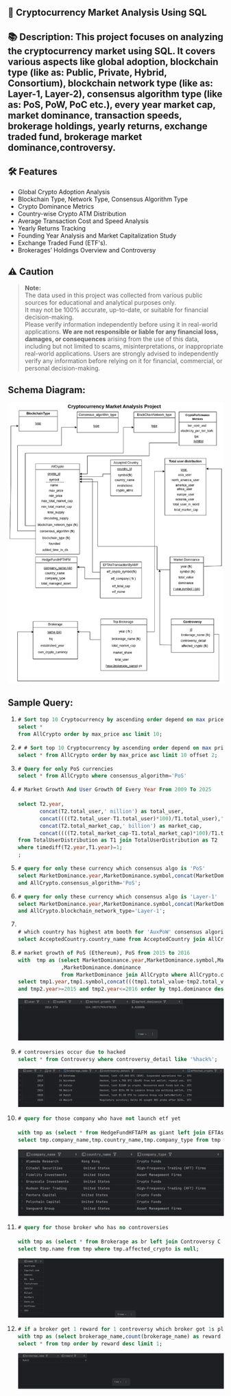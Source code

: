 ## 🚀  Cryptocurrency Market Analysis Using SQL
## 📚 Description: This project focuses on analyzing the cryptocurrency market using SQL. It covers various aspects like global adoption, blockchain type (like as: Public, Private, Hybrid, Consortium), blockchain network type (like as: Layer-1, Layer-2), consensus algorithm type (like as: PoS, PoW, PoC etc.), every year market cap, market dominance, transaction speeds, brokerage holdings, yearly returns, exchange traded fund, brokerage market dominance,controversy.

## 🛠️ Features
- Global Crypto Adoption Analysis
- Blockchain Type, Network Type, Consensus Algorithm Type
- Crypto Dominance Metrics
- Country-wise Crypto ATM Distribution
- Average Transaction Cost and Speed Analysis
- Yearly Returns Tracking
- Founding Year Analysis and Market Capitalization Study
- Exchange Traded Fund (ETF's).
- Brokerages’ Holdings Overview and Controversy

## ⚠️ Caution
> **Note:**  
> The data used in this project was collected from various public sources for educational and analytical purposes only.  
> It may not be 100% accurate, up-to-date, or suitable for financial decision-making.  
> Please verify information independently before using it in real-world applications.
> **We are not responsible or liable for any financial loss, damages, or consequences** arising from the use of this data, including but not limited to scams, misinterpretations, or inappropriate real-world applications.
> Users are strongly advised to independently verify any information before relying on it for financial, commercial, or personal decision-making.


## Schema Diagram:
<img src="Schema.png">

## Sample Query:

<ol>

<li>

```sql
# Sort top 10 Cryptocurrency by ascending order depend on max price
select *
from AllCrypto order by max_price asc limit 10;
```



</li>

<li>

```sql
# # Sort top 10 Cryptocurrency by ascending order depend on max price except the 3 lowest max price
select * from AllCrypto order by max_price asc limit 10 offset 2;
```
</li>

<li>

```sql
# Query for only PoS currencies
select * from AllCrypto where consensus_algorithm='PoS'
```

</li>

<li>

```sql
# Market Growth And User Growth Of Every Year From 2009 To 2025

select T2.year,
       concat(T2.total_user,' million') as total_user,
       concat((((T2.total_user-T1.total_user)*100)/T1.total_user),'%') as user_growth,
       concat(T2.total_market_cap,' billion') as market_cap,
       concat((((T2.total_market_cap-T1.total_market_cap)*100)/T1.total_user),'%') as market_growth
from TotalUserDistribution as T1 join TotalUserDistribution as T2
where timediff(T2.year,T1.year)=1;
;
```

</li>

<li>

```sql
# query for only these currency which consensus algo is 'PoS'
select MarketDominance.year,MarketDominance.symbol,concat(MarketDominance.total_value,' billion'),concat(MarketDominance.dominance,'%') from MarketDominance join AllCrypto  where MarketDominance.symbol=AllCrypto.symbol
and AllCrypto.consensus_algorithm='PoS';
```

</li>


<li>

```sql
# query for only these currency which consensus algo is 'Layer-1'
select MarketDominance.year,MarketDominance.symbol,concat(MarketDominance.total_value,' billion'),concat(MarketDominance.dominance,'%') from MarketDominance join AllCrypto  where MarketDominance.symbol=AllCrypto.symbol
and AllCrypto.blockchain_network_type='Layer-1';
```

</li>

<li>

```sql

# which country has highest atm booth for 'AuxPoW' consensus algorithm.
select AcceptedCountry.country_name from AcceptedCountry join AllCrypto where AcceptedCountry.symbol=AllCrypto.symbol and AllCrypto.consensus_algorithm='AuxPoW';
```

</li>

<li>

```sql
# market growth of PoS (Ethereum), PoS from 2015 to 2016
with  tmp as (select MarketDominance.year,MarketDominance.symbol,MarketDominance.total_value
              ,MarketDominance.dominance
              from MarketDominance join AllCrypto where AllCrypto.consensus_algorithm like '%PoS%' and AllCrypto.symbol=MarketDominance.symbol)
select tmp1.year,tmp1.symbol,concat(((tmp1.total_value-tmp2.total_value)*100/tmp2.total_value),'%') as market_growth,concat(tmp1.dominance,'%') as market_dominance from tmp as tmp1 join tmp as tmp2 where  timediff(tmp1.year,tmp2.year)=1 and tmp1.year>=2015 and tmp1.year<=2016
and tmp2.year>=2015 and tmp2.year<=2016 order by tmp1.dominance desc ;
```


<img src="./SS/C4.png">
</li>

<li>

```sql
# controversies occur due to hacked
select * from Controversy where controversy_detail like '%hack%';
```

<img src="./SS/c5.png">

</li>



<li>

```sql
# query for those company who have not launch etf yet 

with tmp as (select * from HedgeFundHFTAFM as giant left join EFTAsTransactionByAMF EATBA on giant.company_name = EATBA.etf_company)
select tmp.company_name,tmp.country_name,tmp.company_type from tmp where tmp.etf_name is null;
```

<img src="./SS/C6.png">

</li>


<li>

```sql
# query for those broker who has no controversies

with tmp as (select * from Brokerage as br left join Controversy C on br.name = C.brokerage_name)
select tmp.name from tmp where tmp.affected_crypto is null;
```

<img src="./SS/C7.png">
</li>


<li>


```sql
# if a broker get 1 reward for 1 controversy which broker got 1s place
with tmp as (select brokerage_name,count(brokerage_name) as reward from Controversy group by brokerage_name)
select * from tmp order by reward desc limit 1;
```

<img src="./SS/c8.png">
</li>

<ol>
